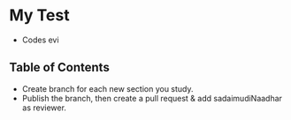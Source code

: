 # My Test

* Codes
evi
## Table of Contents

* Create branch for each new section you study.
* Publish the branch, then create a pull request & add sadaimudiNaadhar as reviewer.
